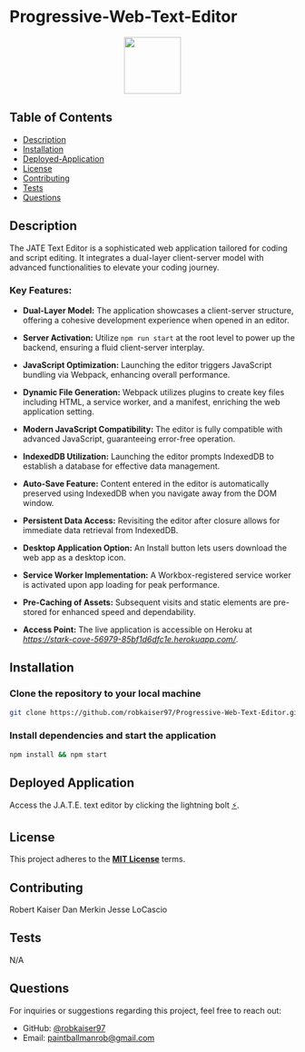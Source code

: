 # Progressive-Web-Text-Editor

<div align="center">
  <img src="https://img.shields.io/badge/License-MIT-yellow.svg" width="100">
</div>

## Table of Contents

- [Description](#description)
- [Installation](#installation)
- [Deployed-Application](#deployed-application)
- [License](#license)
- [Contributing](#contributing)
- [Tests](#tests)
- [Questions](#questions)

## Description

The JATE Text Editor is a sophisticated web application tailored for coding and script editing. It integrates a dual-layer client-server model with advanced functionalities to elevate your coding journey.

### Key Features:

- **Dual-Layer Model:** The application showcases a client-server structure, offering a cohesive development experience when opened in an editor.

- **Server Activation:** Utilize `npm run start` at the root level to power up the backend, ensuring a fluid client-server interplay.

- **JavaScript Optimization:** Launching the editor triggers JavaScript bundling via Webpack, enhancing overall performance.

- **Dynamic File Generation:** Webpack utilizes plugins to create key files including HTML, a service worker, and a manifest, enriching the web application setting.

- **Modern JavaScript Compatibility:** The editor is fully compatible with advanced JavaScript, guaranteeing error-free operation.

- **IndexedDB Utilization:** Launching the editor prompts IndexedDB to establish a database for effective data management.

- **Auto-Save Feature:** Content entered in the editor is automatically preserved using IndexedDB when you navigate away from the DOM window.

- **Persistent Data Access:** Revisiting the editor after closure allows for immediate data retrieval from IndexedDB.

- **Desktop Application Option:** An Install button lets users download the web app as a desktop icon.

- **Service Worker Implementation:** A Workbox-registered service worker is activated upon app loading for peak performance.

- **Pre-Caching of Assets:** Subsequent visits and static elements are pre-stored for enhanced speed and dependability.

- **Access Point:** The live application is accessible on Heroku at *https://stark-cove-56979-85bf1d6dfc1e.herokuapp.com/*.

## Installation

### Clone the repository to your local machine

```sh
git clone https://github.com/robkaiser97/Progressive-Web-Text-Editor.git
```

### Install dependencies and start the application

```sh
npm install && npm start
```

## Deployed Application

Access the J.A.T.E. text editor by clicking the lightning bolt [⚡](https://stark-cove-56979-85bf1d6dfc1e.herokuapp.com/).

## License

This project adheres to the **[MIT License](https://opensource.org/licenses/MIT)** terms.

## Contributing

Robert Kaiser
Dan Merkin
Jesse LoCascio

## Tests

N/A

## Questions

For inquiries or suggestions regarding this project, feel free to reach out:

- GitHub: [@robkaiser97](https://github.com/robkaiser97)
- Email: paintballmanrob@gmail.com
